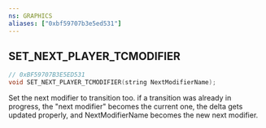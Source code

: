 ```yaml
---
ns: GRAPHICS
aliases: ["0xbf59707b3e5ed531"]
---
```

## SET_NEXT_PLAYER_TCMODIFIER

```c
// 0xBF59707B3E5ED531
void SET_NEXT_PLAYER_TCMODIFIER(string NextModifierName);
```

Set the next modifier to transition too. if a transition was already in progress, the "next modifier" becomes the current one, the delta gets updated properly, and NextModifierName becomes the new next modifier.

